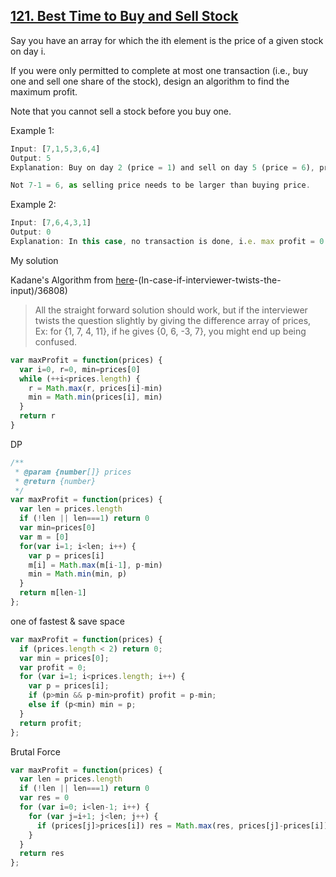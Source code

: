 ## [121. Best Time to Buy and Sell Stock](https://leetcode.com/problems/best-time-to-buy-and-sell-stock)
Say you have an array for which the ith element is the price of a given stock on day i.

If you were only permitted to complete at most one transaction (i.e., buy one and sell one share of the stock), design an algorithm to find the maximum profit.

Note that you cannot sell a stock before you buy one.

Example 1:
```js
Input: [7,1,5,3,6,4]
Output: 5
Explanation: Buy on day 2 (price = 1) and sell on day 5 (price = 6), profit = 6-1 = 5.

Not 7-1 = 6, as selling price needs to be larger than buying price.
```
Example 2:
```js
Input: [7,6,4,3,1]
Output: 0
Explanation: In this case, no transaction is done, i.e. max profit = 0.
```
My solution

Kadane's Algorithm from [here](https://leetcode.com/problems/best-time-to-buy-and-sell-stock/discuss/39038/Kadane's-Algorithm-Since-no-one-has-mentioned-about-this-so-far-:)-(In-case-if-interviewer-twists-the-input)/36808)
> All the straight forward solution should work, but if the interviewer twists the question slightly by giving the difference array of prices, Ex: for {1, 7, 4, 11}, if he gives {0, 6, -3, 7}, you might end up being confused.

```js
var maxProfit = function(prices) {
  var i=0, r=0, min=prices[0]
  while (++i<prices.length) {
    r = Math.max(r, prices[i]-min)
    min = Math.min(prices[i], min)
  }
  return r
}
```

DP
```js
/**
 * @param {number[]} prices
 * @return {number}
 */
var maxProfit = function(prices) {
  var len = prices.length
  if (!len || len===1) return 0
  var min=prices[0]
  var m = [0]
  for(var i=1; i<len; i++) {
    var p = prices[i]
    m[i] = Math.max(m[i-1], p-min)
    min = Math.min(min, p)
  }
  return m[len-1]
};
```
one of fastest & save space
```js
var maxProfit = function(prices) {
  if (prices.length < 2) return 0;
  var min = prices[0];
  var profit = 0;
  for (var i=1; i<prices.length; i++) {
    var p = prices[i];
    if (p>min && p-min>profit) profit = p-min;
    else if (p<min) min = p;
  }
  return profit;
};
```
Brutal Force
```js
var maxProfit = function(prices) {
  var len = prices.length
  if (!len || len===1) return 0
  var res = 0
  for (var i=0; i<len-1; i++) {
    for (var j=i+1; j<len; j++) {
      if (prices[j]>prices[i]) res = Math.max(res, prices[j]-prices[i])
    }
  }
  return res
};
```
